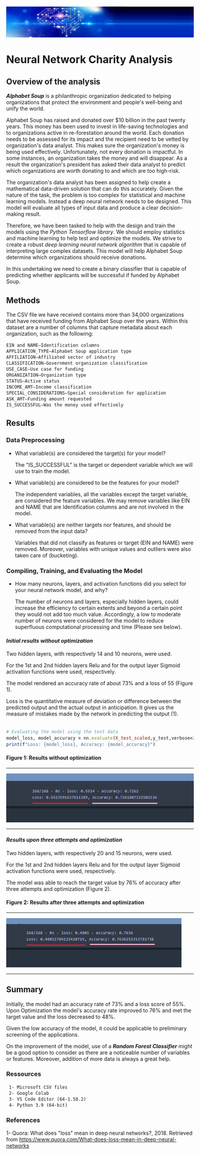![header.png](https://github.com/BHashemi2021/Neural_Network_Charity_Analysis/blob/main/Resources/images/header.png)
# Neural Network Charity Analysis

## Overview of the analysis
***Alphabet Soup*** is a philanthropic organization dedicated to helping organizations that protect the environment and people's well-being and unify the world.

Alphabet Soup has raised and donated over $10 billion in the past twenty years. This money has been used to invest in life-saving technologies and to organizations active in re-forestation around the world. Each donation needs to be assessed for its impact and the recipient need to be vetted by  organization's data analyst. This makes sure the organization's money is being used effectively. Unfortunately, not every donation is impactful. In some instances, an organization takes the money and will disappear. As a result the organization's president has asked their data analyst to predict which organizations are worth donating to and which are too high-risk. 

The organization's data analyst has been assigned to help create a mathematical data-driven solution that can do this accurately. Given the nature of the task, the problem is too complex for statistical and machine learning models. Instead a deep neural network needs to be designed. This model will evaluate all types of input data and produce a clear decision-making result.

Therefore, we have been tasked to help with the design and train the models using the *Python Tensorflow library*. We should employ statistics and machine learning to help test and optimize the models. We strive to create a robust *deep learning neural network algorithm* that is capable of interpreting large complex datasets. This model will help Alphabet Soup determine which organizations should receive donations.

In this undertaking we need to create a binary classifier that is capable of predicting whether applicants will be successful if funded by Alphabet Soup. 

## Methods
The CSV file we have received contains more than 34,000 organizations that have received funding from Alphabet Soup over the years. Within this dataset are a number of columns that capture metadata about each organization, such as the following:

    EIN and NAME—Identification columns
    APPLICATION_TYPE—Alphabet Soup application type
    AFFILIATION—Affiliated sector of industry
    CLASSIFICATION—Government organization classification
    USE_CASE—Use case for funding
    ORGANIZATION—Organization type
    STATUS—Active status
    INCOME_AMT—Income classification
    SPECIAL_CONSIDERATIONS—Special consideration for application
    ASK_AMT—Funding amount requested
    IS_SUCCESSFUL—Was the money used effectively
 
## Results


### Data Preprocessing
* What variable(s) are considered the target(s) for your model?

    The "IS_SUCCESSFUL" is the target or dependent variable which we will use to train the model.

* What variable(s) are considered to be the features for your model?

    The independent variables, all the variables except the target variable, are considered the feature variables. We may remove variables like EIN     and NAME that are Identification columns and are not involved in the model.

* What variable(s) are neither targets nor features, and should be removed from the input data?

    Variables that did not classify as features or target (EIN and NAME) were removed. Moreover, variables with unique values and outliers were also    taken care of (bucketing).

### Compiling, Training, and Evaluating the Model

* How many neurons, layers, and activation functions did you select for your neural network model, and why?

    The number of neurons and layers, especially  hidden layers, could increase the efficiency to certain extents and beyond a certain point they would not add too much value. Accordingly, a low to moderate number of neurons were considered for the model to reduce superfluous computational processing and time (Please see below).


#### ***Initial results without optimization***

Two hidden layers, with respectively 14 and 10 neurons, were used. 

For the 1st and 2nd hidden layers Relu and for the output layer Sigmoid activation functions were used, respectively.

The model rendered an accuracy rate of about 73% and a loss of 55 (Figure 1).

Loss is the quantitative measure of deviation or difference between the predicted output and the actual output in anticipation. It gives us the measure of mistakes made by the network in predicting the output (1).

```ruby

# Evaluating the model using the test data
model_loss, model_accuracy = nn.evaluate(X_test_scaled,y_test,verbose=2)
print(f"Loss: {model_loss}, Accuracy: {model_accuracy}")

``` 

#### Figure 1: Results without optimization

--------------------
![Fig-1.png](https://github.com/BHashemi2021/Neural_Network_Charity_Analysis/blob/main/Resources/images/Fig-1.png)

---------------------



#### ***Results upon three attempts and optimization*** 

Two hidden layers, with respectively 20 and 15 neurons, were used. 

For the 1st and 2nd hidden layers Relu and for the output layer Sigmoid activation functions were used, respectively.

The model was able to reach the target value by 76% of accuracy after three attempts and optimization (Figure 2).


#### Figure 2: Results after three attempts and optimization

--------------------
![Fig-2.png](https://github.com/BHashemi2021/Neural_Network_Charity_Analysis/blob/main/Resources/images/Fig-2.png)

---------------------

## Summary 

Initially, the model had an accuracy rate of 73% and a loss score of 55%. Upon Optimization the model's accuracy rate improved to 76% and met the target value and the loss decreased to 48%. 

Given the low accuracy of the model, it could be applicable to preliminary screening of the applications. 

On the improvement of the model, use of a ***Random Forest Classifier*** might be a good option to consider as there are a noticeable number of variables or features. Moreover, addition of more data is always a great help.


### Ressources

     1- Microsoft CSV files
     2- Google Colab
     3- VS Code Editor (64-1.58.2)
     4- Python 3.9 (64-bit) 


### References

1- Quora: What does "loss" mean in deep neural networks?, 2018. Retrieved from https://www.quora.com/What-does-loss-mean-in-deep-neural-networks

